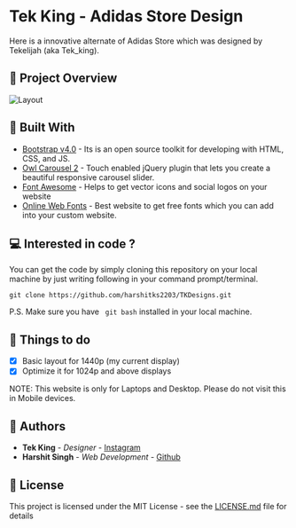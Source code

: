 # Tek King - Adidas Store Design
Here is a innovative alternate of Adidas Store which was designed by Tekelijah (aka Tek_king). 

##  :mag_right: Project Overview
![Layout](https://HapticHash.github.io/TKDesigns/design/ui_overview.jpg)

##  :wrench: Built With
* [Bootstrap v4.0](https://getbootstrap.com/docs/4.0/getting-started/introduction/) - Its is an open source toolkit for developing with HTML, CSS, and JS.
* [Owl Carousel 2](https://owlcarousel2.github.io/OwlCarousel2/) - Touch enabled jQuery plugin that lets you create a beautiful responsive carousel slider.
* [Font Awesome](https://fontawesome.com/) - Helps to get vector icons and social logos on your website
* [Online Web Fonts](https://www.onlinewebfonts.com/) - Best website to get free fonts which you can add into your custom website.

##   :computer: Interested in code ?

You can get the code by simply cloning this repository on your local machine by just writing following in your command prompt/terminal. 
```
git clone https://github.com/harshitks2203/TKDesigns.git
```
P.S. Make sure you have ``` git bash``` installed in your local machine.

##  :checkered_flag: Things to do
- [x] Basic layout for 1440p (my current display)
- [x] Optimize it for 1024p and above displays 

NOTE: This website is only for Laptops and Desktop. Please do not visit this in Mobile devices.

##  :busts_in_silhouette: Authors

* **Tek King** - *Designer* - [Instagram](http://instagram.com/tek_king/)
* **Harshit Singh** - *Web Development* - [Github](https://github.com/HapticHash)

##  :page_facing_up: License

This project is licensed under the MIT License - see the [LICENSE.md](LICENSE.md) file for details
